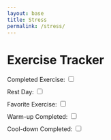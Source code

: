 ```yaml
---
layout: base
title: Stress
permalink: /stress/
---
```


<html>
<head>
  <title>Exercise Tracker</title>
  <style>
    /* CSS for styling purposes (optional) */
    .feature {
      margin-bottom: 10px;
    }
  </style>
</head>
<body>
  <h1>Exercise Tracker</h1>
  
  <!-- Feature: Completed Exercise -->
  <div class="feature">
    <label for="completedExercise">Completed Exercise:</label>
    <input type="checkbox" id="completedExercise">
  </div>

  <!-- Feature: Rest Day -->
  <div class="feature">
    <label for="restDay">Rest Day:</label>
    <input type="checkbox" id="restDay">
  </div>

  <!-- Feature: Favorite Exercise -->
  <div class="feature">
    <label for="favoriteExercise">Favorite Exercise:</label>
    <input type="checkbox" id="favoriteExercise">
  </div>

  <!-- Feature: Warm-up Completed -->
  <div class="feature">
    <label for="warmupCompleted">Warm-up Completed:</label>
    <input type="checkbox" id="warmupCompleted">
  </div>

  <!-- Feature: Cool-down Completed -->
  <div class="feature">
    <label for="cooldownCompleted">Cool-down Completed:</label>
    <input type="checkbox" id="cooldownCompleted">
  </div>

  <script>
    // JavaScript to handle binary features (id)
    const completedExerciseCheckbox = document.getElementById('completedExercise');
    const restDayCheckbox = document.getElementById('restDay');
    const favoriteExerciseCheckbox = document.getElementById('favoriteExercise');
    const warmupCompletedCheckbox = document.getElementById('warmupCompleted');
    const cooldownCompletedCheckbox = document.getElementById('cooldownCompleted');

    // Event listeners for checkboxes
    completedExerciseCheckbox.addEventListener('change', () => {
    });

    restDayCheckbox.addEventListener('change', () => {
    });

    favoriteExerciseCheckbox.addEventListener('change', () => {
    });

    warmupCompletedCheckbox.addEventListener('change', () => {
    });

    cooldownCompletedCheckbox.addEventListener('change', () => {
    });
  </script>
</body>
</html